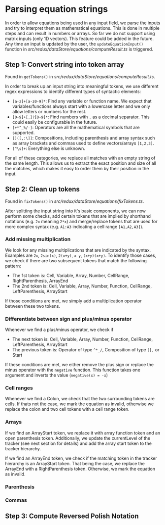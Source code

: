 # Parsing equation strings

In order to allow equations being used in any input field, we parse the inputs and try to interpret them as mathematical equations.
This is done in multiple steps and can result in numbers or arrays.
So far we do not support using matrix inputs (only 1D vectors).
This feature could be added in the future.
Any time an input is updated by the user, the `updateEquationInput()` function in _src/redux/dataStore/equations/computeResult.ts_ is triggered.

## Step 1: Convert string into token array

Found in `getTokens()` in _src/redux/dataStore/equations/computeResult.ts_.

In order to break up an input string into meaningful tokens, we use different regex expressions to identify different types of syntactic elements:

- `[a-z]+[a-z0-9]*`: Find any variable or function name. We expect that variables/functions always start with a lowercase letter and we only allow letters or numbers for the rest.
- `[0-9]+[.]?[0-9]*`: Find numbers with `.` as a decimal separator. This could easily be configurable in the future.
- `[+*^_%/-]`: Operators are all the mathematical symbols that are supported.
- `[)([,:\]]`: Compositions, including parenthesis and array syntax such as array brackets and commas used to define vectors/arrays `[1,2,3]`.
- `[^\s]+`: Everything else is unknown.

For all of these categories, we replace all matches with an empty string of the same length. This allows us to extract the exact position and size of all the matches, which makes it easy to order them by their position in the input.

## Step 2: Clean up tokens

Found in `fixTokens()` in _src/redux/dataStore/equations/fixTokens.ts_.

After splitting the input string into it's basic components, we can now perform some checks, add certain tokens that are implied by shorthand notations (e.g. `2x` meaning `2*x`) and merge/replace tokens that are used for more complex syntax (e.g. `A1:A3` indicating a cell range `[A1,A2,A3]`).

### Add missing multiplication

We look for any missing multiplications that are indicated by the syntax.
Examples are `2x`, `2sin(x)`, `2(x+y)`, `x y`, `(x+y)(x+y)`.
To identify those cases, we check if there are two subsequent tokens that match the following pattern:

- The 1st token is: Cell, Variable, Array, Number, CellRange, RightParenthesis, ArrayEnd
- The 2nd token is: Cell, Variable, Array, Number, Function, CellRange, LeftParenthesis, ArrayStart

If those conditions are met, we simply add a multiplication operator between these two tokens.

### Differentiate between sign and plus/minus operator

Whenever we find a plus/minus operator, we check if

- The next token is: Cell, Variable, Array, Number, Function, CellRange, LeftParenthesis, ArrayStart
- The previous token is: Operator of type `^*_/`, Composition of type `([,` or Start

If these conditions are met, we either remove the plus sign or replace the minus operator with the `negative` function. This function takes one argument and inverts the value (`negative(x) = -x`)

### Cell ranges

Whenever we find a Colon, we check that the two surrounding tokens are cells. If thats not the case, we mark the equation as invalid, otherwise we replace the colon and two cell tokens with a cell range token.

### Arrays

If we find an ArrayStart token, we replace it with array function token and an open parenthesis token. Additionally, we update the currentLevel of the tracker (see next section for details) and add the array start token to the tracker hierarchy.

If we find an ArrayEnd token, we check if the matching token in the tracker hierarchy is an ArrayStart token. That being the case, we replace the ArrayEnd with a RightParenthesis token. Otherwise, we mark the equation as invalid.

### Parenthesis

### Commas

## Step 3: Compute Reversed Polish Notation
